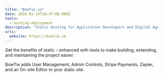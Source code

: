 ```yaml
---
title: "BowTie.io"
date: 2016-01-14T18:47:00.000Z
tools: 
  - hosting-deployment
description: "Static Hosting for Application Developers and Digital Agencies (currently in public beta)"
urls:
  website: https://bowtie.io
---
```

Get the benefits of static – enhanced with tools to make building, extending, and maintaining the project easier.

BowTie adds User Management, Admin Controls, Stripe Payments, Zapier, and an On-site Editor to your static site.
